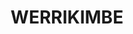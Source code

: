 ---
lastmod: '2025-04-06T06:05:20+00:00'
latitude: -31.25014561
layout: suburb
longitude: 152.2114518
postcode: '2446'
state: NSW
title: WERRIKIMBE
url: /nsw/werrikimbe/
---